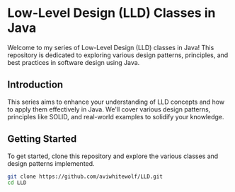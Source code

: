 # Low-Level Design (LLD) Classes in Java

Welcome to my series of Low-Level Design (LLD) classes in Java! This repository is dedicated to exploring various design patterns, principles, and best practices in software design using Java.

## Introduction

This series aims to enhance your understanding of LLD concepts and how to apply them effectively in Java. We'll cover various design patterns, principles like SOLID, and real-world examples to solidify your knowledge.

## Getting Started

To get started, clone this repository and explore the various classes and design patterns implemented.

```bash
git clone https://github.com/aviwhitewolf/LLD.git
cd LLD
